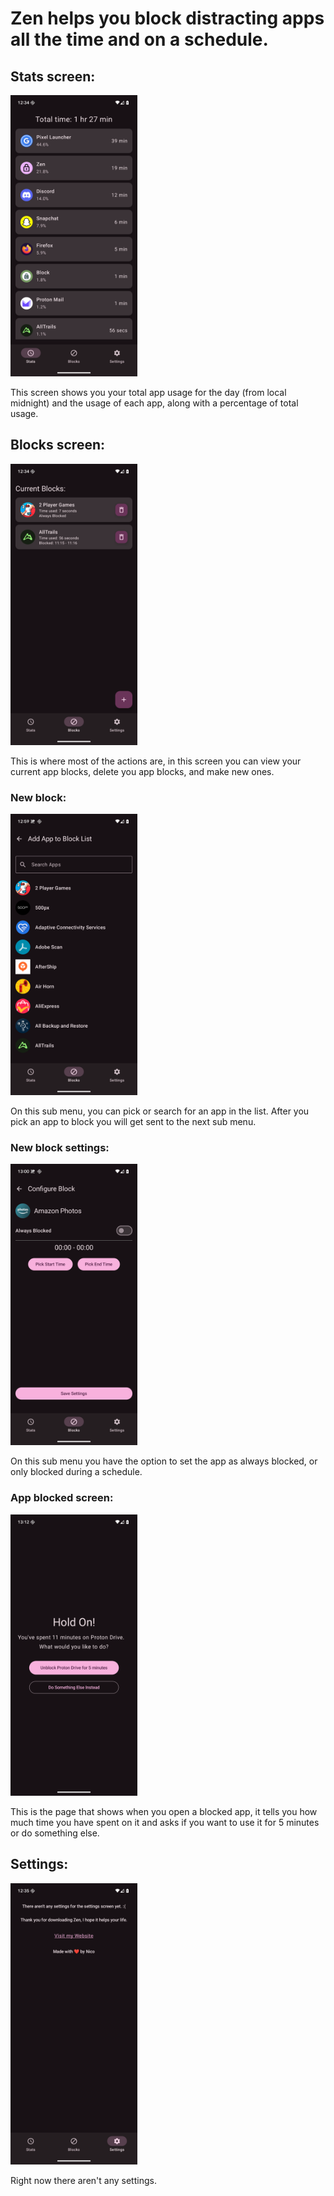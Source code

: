 # Zen helps you block distracting apps all the time and on a schedule.

## Stats screen:
<img src="Stats.png" width="202.5" height="450">

This screen shows you your total app usage for the day (from local midnight) and the usage of each app, along with a percentage of total usage.

## Blocks screen:
<img src="Blocks.png" width="202.5" height="450">

This is where most of the actions are, in this screen you can view your current app blocks, delete you app blocks, and make new ones.

### New block:
<img src="New_Block.png" width="202.5" height="450">

On this sub menu, you can pick or search for an app in the list. After you pick an app to block you will get sent to the next sub menu.

### New block settings:
<img src="New_Block_Settings.png" width="202.5" height="450">

On this sub menu you have the option to set the app as always blocked, or only blocked during a schedule.

### App blocked screen:
<img src="Blocked.png" width="202.5" height="450">

This is the page that shows when you open a blocked app, it tells you how much time you have spent on it and asks if you want to use it for 5 minutes or do something else.

## Settings:
<img src="Settings.png" width="202.5" height="450">

Right now there aren't any settings.